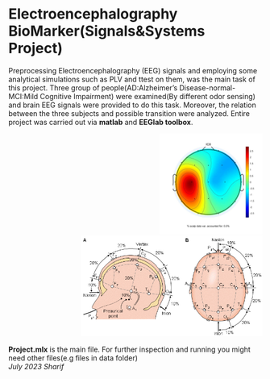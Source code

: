 # Electroencephalography BioMarker(Signals&Systems Project)

 Preprocessing Electroencephalography (EEG) signals and employing
 some analytical simulations such as PLV and ttest on them, was 
 the main task of this project. Three group of people(AD:Alzheimer’s
 Disease-normal-MCI:Mild Cognitive Impairment) were examined(By 
 different odor sensing) and brain EEG signals were provided to
 do this task. Moreover, the relation between the three subjects
 and possible transition were analyzed. Entire project was carried out via 
 **matlab** and **EEGlab toolbox**.

<div style="text-align: right;">
    <img src="heatmap01.jpg" alt="Alt Text" height="200">
    <img src="1302a.gif" alt="Alt Text" height="200">
</div>

**Project.mlx** is the main file. For further inspection and running you might need other files(e.g files in data folder)<br>
 *July 2023 Sharif*
 


